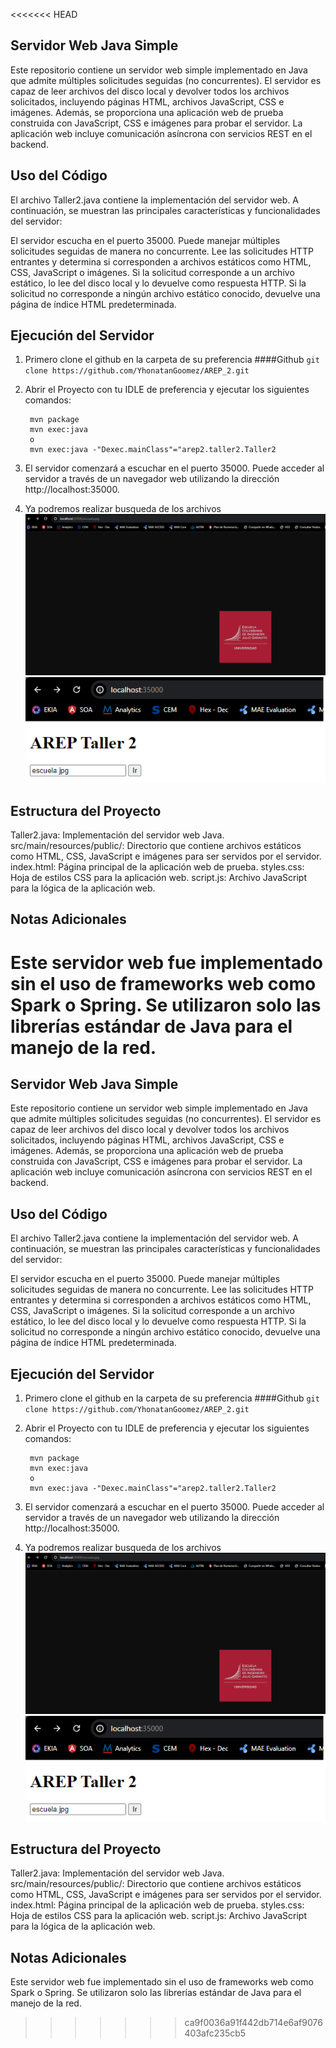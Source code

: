 <<<<<<< HEAD
## Servidor Web Java Simple
Este repositorio contiene un servidor web simple implementado en Java que admite múltiples solicitudes seguidas (no concurrentes). El servidor es capaz de leer archivos del disco local y devolver todos los archivos solicitados, incluyendo páginas HTML, archivos JavaScript, CSS e imágenes. Además, se proporciona una aplicación web de prueba construida con JavaScript, CSS e imágenes para probar el servidor. La aplicación web incluye comunicación asíncrona con servicios REST en el backend.

## Uso del Código
El archivo Taller2.java contiene la implementación del servidor web. A continuación, se muestran las principales características y funcionalidades del servidor:

El servidor escucha en el puerto 35000.
Puede manejar múltiples solicitudes seguidas de manera no concurrente.
Lee las solicitudes HTTP entrantes y determina si corresponden a archivos estáticos como HTML, CSS, JavaScript o imágenes.
Si la solicitud corresponde a un archivo estático, lo lee del disco local y lo devuelve como respuesta HTTP.
Si la solicitud no corresponde a ningún archivo estático conocido, devuelve una página de índice HTML predeterminada.
## Ejecución del Servidor
1. Primero clone el github en la carpeta de su preferencia
####Github
`git clone https://github.com/YhonatanGoomez/AREP_2.git`
2. Abrir el Proyecto con tu IDLE de preferencia y ejecutar los siguientes comandos:
   
        mvn package
		mvn exec:java
		o
		mvn exec:java -"Dexec.mainClass"="arep2.taller2.Taller2
    
3. El servidor comenzará a escuchar en el puerto 35000. Puede acceder al servidor a través de un navegador web utilizando la dirección http://localhost:35000.
4. Ya podremos realizar busqueda de los archivos
![img.png](src/imagenesgit/imagen1.png)
![img.png](src/imagenesgit/imagen2.png)


## Estructura del Proyecto
Taller2.java: Implementación del servidor web Java.
src/main/resources/public/: Directorio que contiene archivos estáticos como HTML, CSS, JavaScript e imágenes para ser servidos por el servidor.
index.html: Página principal de la aplicación web de prueba.
styles.css: Hoja de estilos CSS para la aplicación web.
script.js: Archivo JavaScript para la lógica de la aplicación web.
## Notas Adicionales
Este servidor web fue implementado sin el uso de frameworks web como Spark o Spring. Se utilizaron solo las librerías estándar de Java para el manejo de la red.
=======
## Servidor Web Java Simple
Este repositorio contiene un servidor web simple implementado en Java que admite múltiples solicitudes seguidas (no concurrentes). El servidor es capaz de leer archivos del disco local y devolver todos los archivos solicitados, incluyendo páginas HTML, archivos JavaScript, CSS e imágenes. Además, se proporciona una aplicación web de prueba construida con JavaScript, CSS e imágenes para probar el servidor. La aplicación web incluye comunicación asíncrona con servicios REST en el backend.

## Uso del Código
El archivo Taller2.java contiene la implementación del servidor web. A continuación, se muestran las principales características y funcionalidades del servidor:

El servidor escucha en el puerto 35000.
Puede manejar múltiples solicitudes seguidas de manera no concurrente.
Lee las solicitudes HTTP entrantes y determina si corresponden a archivos estáticos como HTML, CSS, JavaScript o imágenes.
Si la solicitud corresponde a un archivo estático, lo lee del disco local y lo devuelve como respuesta HTTP.
Si la solicitud no corresponde a ningún archivo estático conocido, devuelve una página de índice HTML predeterminada.
## Ejecución del Servidor
1. Primero clone el github en la carpeta de su preferencia
####Github
`git clone https://github.com/YhonatanGoomez/AREP_2.git`
2. Abrir el Proyecto con tu IDLE de preferencia y ejecutar los siguientes comandos:
   
        mvn package
		mvn exec:java
		o
		mvn exec:java -"Dexec.mainClass"="arep2.taller2.Taller2
    
3. El servidor comenzará a escuchar en el puerto 35000. Puede acceder al servidor a través de un navegador web utilizando la dirección http://localhost:35000.
4. Ya podremos realizar busqueda de los archivos
![img.png](src/imagenesgit/imagen1.png)
![img.png](src/imagenesgit/imagen2.png)


## Estructura del Proyecto
Taller2.java: Implementación del servidor web Java.
src/main/resources/public/: Directorio que contiene archivos estáticos como HTML, CSS, JavaScript e imágenes para ser servidos por el servidor.
index.html: Página principal de la aplicación web de prueba.
styles.css: Hoja de estilos CSS para la aplicación web.
script.js: Archivo JavaScript para la lógica de la aplicación web.
## Notas Adicionales
Este servidor web fue implementado sin el uso de frameworks web como Spark o Spring. Se utilizaron solo las librerías estándar de Java para el manejo de la red.
>>>>>>> ca9f0036a91f442db714e6af9076403afc235cb5
